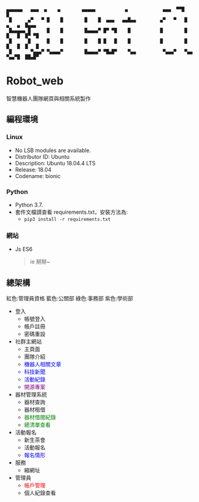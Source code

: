 ```
▄▄▄▄▄▄   ▄▄▄  ▄    ▄        ▄▄▄▄▄           ▄             ▄▄▄  ▀▀█           █
 █      ▄▀   ▀ █    █        █    █  ▄▄▄   ▄▄█▄▄         ▄▀   ▀   █    ▄   ▄  █▄▄▄
 █▄▄▄▄▄ █      █    █        █▄▄▄▄▀ █▀ ▀█    █           █        █    █   █  █▀ ▀█
 █      █      █    █        █    █ █   █    █           █        █    █   █  █   █
 █       ▀▄▄▄▀ ▀▄▄▄▄▀        █▄▄▄▄▀ ▀█▄█▀    ▀▄▄          ▀▄▄▄▀   ▀▄▄  ▀▄▄▀█  ██▄█▀
```
# Robot_web

智慧機器人團隊網頁與相關系統製作

## 編程環境

### Linux

- No LSB modules are available.
- Distributor ID: Ubuntu
- Description: Ubuntu 18.04.4 LTS
- Release: 18.04
- Codename: bionic

### Python

- Python 3.7.
- 套件文檔請查看 requirements.txt，安裝方法為:
  - `pip3 install -r requirements.txt`

### 網站

- Js ES6
  > ie 掰掰~

## 總架構

紅色:管理員資格
藍色:公關部
綠色:事務部
紫色:學術部

- 登入
  - 帳號登入
  - 帳戶註冊
  - 密碼重設
- 社群主網站
  - 主頁面
  - 團隊介紹
  - <font color=blue>機器人相關文章
  - 科技新聞
  - 活動紀錄</font>
  - <font color=purple>開源專案</font>
- 器材管理系統
  - 器材查詢
  - 器材租借
  - <font color=green>器材借閱紀錄</font>
  - <font color=green>總清單查看</font>
- 活動報名
  - 新生茶會
  - 活動報名
  - <font color=blue>報名情形</font>
- 服務
  - 縮網址
- 管理員
  - <font color=red>帳戶管理</font>
  - 個人紀錄查看
